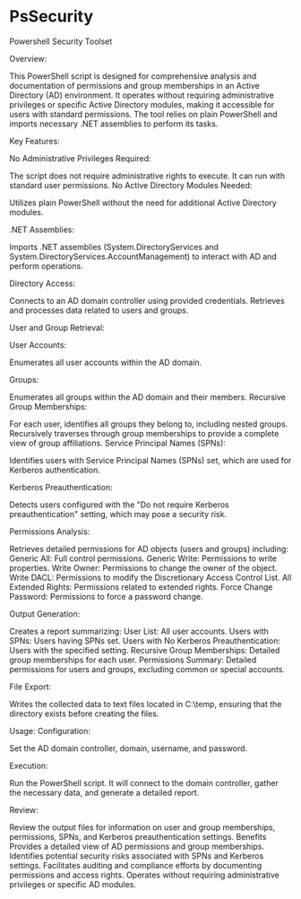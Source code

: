 # PsSecurity
Powershell Security Toolset

Overview:

This PowerShell script is designed for comprehensive analysis and documentation of permissions and group memberships in an Active Directory (AD) environment. It operates without requiring administrative privileges or specific Active Directory modules, making it accessible for users with standard permissions. The tool relies on plain PowerShell and imports necessary .NET assemblies to perform its tasks.

Key Features:

No Administrative Privileges Required:

The script does not require administrative rights to execute. It can run with standard user permissions.
No Active Directory Modules Needed:

Utilizes plain PowerShell without the need for additional Active Directory modules.

.NET Assemblies:

Imports .NET assemblies (System.DirectoryServices and System.DirectoryServices.AccountManagement) to interact with AD and perform operations.

Directory Access:

Connects to an AD domain controller using provided credentials.
Retrieves and processes data related to users and groups.

User and Group Retrieval:

User Accounts: 

Enumerates all user accounts within the AD domain.

Groups: 

Enumerates all groups within the AD domain and their members.
Recursive Group Memberships:

For each user, identifies all groups they belong to, including nested groups.
Recursively traverses through group memberships to provide a complete view of group affiliations.
Service Principal Names (SPNs):

Identifies users with Service Principal Names (SPNs) set, which are used for Kerberos authentication.

Kerberos Preauthentication:

Detects users configured with the "Do not require Kerberos preauthentication" setting, which may pose a security risk.

Permissions Analysis:

Retrieves detailed permissions for AD objects (users and groups) including:
Generic All: Full control permissions.
Generic Write: Permissions to write properties.
Write Owner: Permissions to change the owner of the object.
Write DACL: Permissions to modify the Discretionary Access Control List.
All Extended Rights: Permissions related to extended rights.
Force Change Password: Permissions to force a password change.

Output Generation:

Creates a report summarizing:
User List: All user accounts.
Users with SPNs: Users having SPNs set.
Users with No Kerberos Preauthentication: Users with the specified setting.
Recursive Group Memberships: Detailed group memberships for each user.
Permissions Summary: Detailed permissions for users and groups, excluding common or special accounts.

File Export:

Writes the collected data to text files located in C:\temp, ensuring that the directory exists before creating the files.

Usage:
Configuration:

Set the AD domain controller, domain, username, and password.

Execution:

Run the PowerShell script. It will connect to the domain controller, gather the necessary data, and generate a detailed report.

Review:

Review the output files for information on user and group memberships, permissions, SPNs, and Kerberos preauthentication settings.
Benefits
Provides a detailed view of AD permissions and group memberships.
Identifies potential security risks associated with SPNs and Kerberos settings.
Facilitates auditing and compliance efforts by documenting permissions and access rights.
Operates without requiring administrative privileges or specific AD modules.
